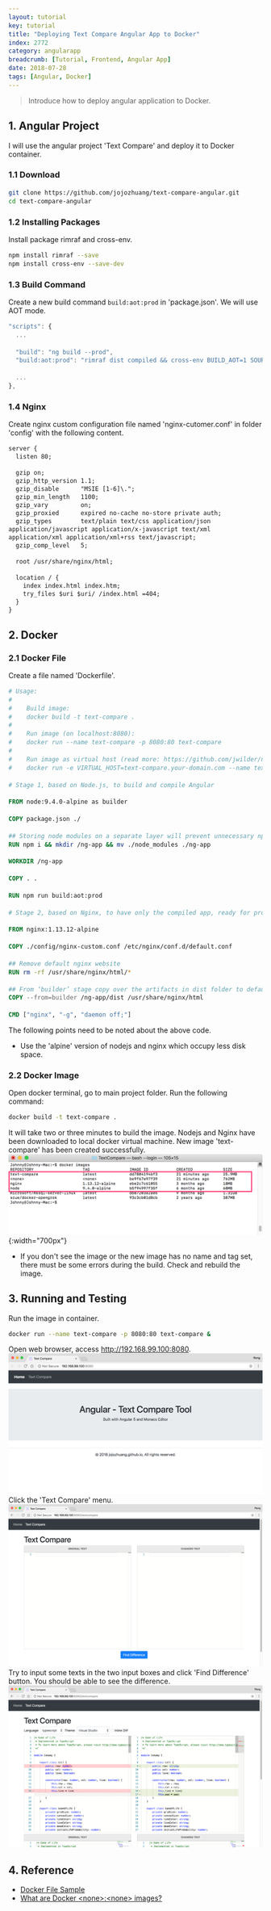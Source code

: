 ```yaml
---
layout: tutorial
key: tutorial
title: "Deploying Text Compare Angular App to Docker"
index: 2772
category: angularapp
breadcrumb: [Tutorial, Frontend, Angular App]
date: 2018-07-28
tags: [Angular, Docker]
---
```


> Introduce how to deploy angular application to Docker.

## 1. Angular Project
I will use the angular project 'Text Compare' and deploy it to Docker container.
### 1.1 Download
```sh
git clone https://github.com/jojozhuang/text-compare-angular.git
cd text-compare-angular
```
### 1.2 Installing Packages
Install package rimraf and cross-env.
```sh
npm install rimraf --save
npm install cross-env --save-dev
```
### 1.3 Build Command
Create a new build command `build:aot:prod` in 'package.json'. We will use AOT mode.
```javascript
"scripts": {
  ...

  "build": "ng build --prod",
  "build:aot:prod": "rimraf dist compiled && cross-env BUILD_AOT=1 SOURCE_MAP=0 ng build --prod",

  ...
},
```
### 1.4 Nginx
Create nginx custom configuration file named 'nginx-cutomer.conf' in folder 'config' with the following content.
```raw
server {
  listen 80;

  gzip on;
  gzip_http_version 1.1;
  gzip_disable      "MSIE [1-6]\.";
  gzip_min_length   1100;
  gzip_vary         on;
  gzip_proxied      expired no-cache no-store private auth;
  gzip_types        text/plain text/css application/json application/javascript application/x-javascript text/xml application/xml application/xml+rss text/javascript;
  gzip_comp_level   5;

  root /usr/share/nginx/html;

  location / {
    index index.html index.htm;
    try_files $uri $uri/ /index.html =404;
  }
}
```

## 2. Docker
### 2.1 Docker File
Create a file named 'Dockerfile'.
```dockerfile
# Usage:
#
#    Build image:
#    docker build -t text-compare .
#
#    Run image (on localhost:8080):
#    docker run --name text-compare -p 8080:80 text-compare
#
#    Run image as virtual host (read more: https://github.com/jwilder/nginx-proxy):
#    docker run -e VIRTUAL_HOST=text-compare.your-domain.com --name text-compare text-compare

# Stage 1, based on Node.js, to build and compile Angular

FROM node:9.4.0-alpine as builder

COPY package.json ./

## Storing node modules on a separate layer will prevent unnecessary npm installs at each build
RUN npm i && mkdir /ng-app && mv ./node_modules ./ng-app

WORKDIR /ng-app

COPY . .

RUN npm run build:aot:prod

# Stage 2, based on Nginx, to have only the compiled app, ready for production with Nginx

FROM nginx:1.13.12-alpine

COPY ./config/nginx-custom.conf /etc/nginx/conf.d/default.conf

## Remove default nginx website
RUN rm -rf /usr/share/nginx/html/*

## From ‘builder’ stage copy over the artifacts in dist folder to default nginx public folder
COPY --from=builder /ng-app/dist /usr/share/nginx/html

CMD ["nginx", "-g", "daemon off;"]
```
The following points need to be noted about the above code.
* Use the 'alpine' version of nodejs and nginx which occupy less disk space.

### 2.2 Docker Image
Open docker terminal, go to main project folder. Run the following command:
```sh
docker build -t text-compare .
```
It will take two or three minutes to build the image. Nodejs and Nginx have been downloaded to local docker virtual machine. New image 'text-compare' has been created successfully.
![image](/public/images/frontend/2772/dockerimages.png){:width="700px"}  
* If you don't see the image or the new image has no name and tag set, there must be some errors during the build. Check and rebuild the image.

## 3. Running and Testing
Run the image in container.
```sh
docker run --name text-compare -p 8080:80 text-compare &
```
Open web browser, access http://192.168.99.100:8080.
![image](/public/images/frontend/2772/home.png)
Click the 'Text Compare' menu.
![image](/public/images/frontend/2772/textcompare.png)
Try to input some texts in the two input boxes and click 'Find Difference' button. You should be able to see the difference.
![image](/public/images/frontend/2772/typescript.png)

## 4. Reference
* [Docker File Sample](https://github.com/gdi2290/angular-starter#install-docker)
* [What are Docker \<none\>:\<none\> images?](https://www.projectatomic.io/blog/2015/07/what-are-docker-none-none-images/)
